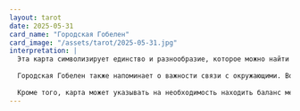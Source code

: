 ```yaml
---
layout: tarot
date: 2025-05-31
card_name: "Городская Гобелен"
card_image: "/assets/tarot/2025-05-31.jpg"
interpretation: |
  Эта карта символизирует единство и разнообразие, которое можно найти в городской жизни. На ней изображены люди, взаимодействующие друг с другом на фоне величественного городского пейзажа, что говорит о том, что в этот день вы можете столкнуться с множеством возможностей для общения и сотрудничества. Это время, когда ваше окружение может вдохновить вас на новые идеи и проекты. Вы можете обнаружить, что в вашем сообществе есть ресурсы и поддержка, которые помогут вам в ваших начинаниях.
  
  Городская Гобелен также напоминает о важности связи с окружающими. Возможно, сегодня вам стоит уделить время своим друзьям и близким, чтобы укрепить ваши отношения. Это может быть отличным моментом для совместного времяпрепровождения, обсуждения идей или даже совместных проектов. Не бойтесь открываться и делиться своими мыслями, так как это может привести к новым возможностям и пониманию.
  
  Кроме того, карта может указывать на необходимость находить баланс между индивидуальностью и общностью. Важно помнить, что каждый из нас является частью большего целого, и ваши действия могут оказывать влияние на окружающих. Используйте этот день для того, чтобы внести свой вклад в общее благо, будь то через волонтерство, помощь соседям или просто проявление доброты к другим. Сегодня вы можете стать связующим звеном между людьми, создавая атмосферу поддержки и понимания.
---
```

